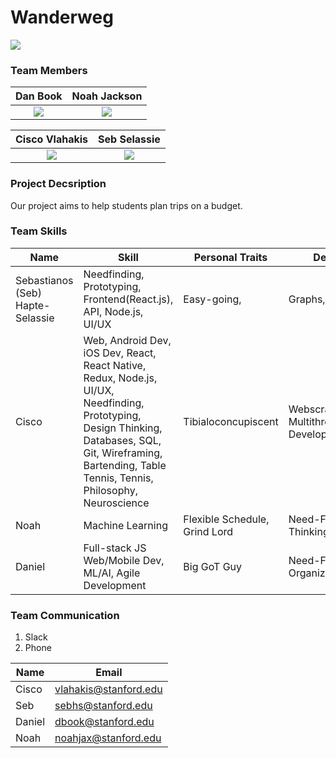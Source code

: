 # Wanderweg


![](https://github.com/StanfordCS194/Team-16/blob/master/logo.png)



### Team Members

Dan Book             |  Noah Jackson
:-------------------------:|:-------------------------:
![](https://github.com/StanfordCS194/Team-16/blob/master/TeamPhotos/Book_Daniel.jpeg)  |  ![](https://github.com/StanfordCS194/Team-16/blob/master/TeamPhotos/Jackon_Noah.jpg)

Cisco Vlahakis               |  Seb Selassie
:-------------------------:|:-------------------------:
![](https://github.com/StanfordCS194/Team-16/blob/master/TeamPhotos/Vlahakis_Cisco.jpeg) |  ![](https://github.com/StanfordCS194/Team-16/blob/master/TeamPhotos/Selassie_Seb.JPG)


### Project Decsription
Our project aims to help students plan trips on a budget.

### Team Skills
| Name  | Skill |Personal Traits| Desired Growth | Weaknesses
| --- | --- | --- | --- | --- | 
| Sebastianos (Seb) Hapte-Selassie | Needfinding, Prototyping, Frontend(React.js), API, Node.js, UI/UX | Easy-going,  |  Graphs, Webscraping |  Writing, Documentation |
| Cisco | Web, Android Dev, iOS Dev, React, React Native, Redux, Node.js, UI/UX, Needfinding, Prototyping, Design Thinking, Databases, SQL, Git, Wireframing, Bartending, Table Tennis, Tennis, Philosophy, Neuroscience | Tibialoconcupiscent | Webscraping, Graphs, Multithreading, Product Development | Less AI/ML/Backend experience
| Noah | Machine Learning | Flexible Schedule, Grind Lord | Need-Finding, Design Thinking | Less Web Experience 
| Daniel | Full-stack JS Web/Mobile Dev, ML/AI, Agile Development | Big GoT Guy | Need-Finding, Organization/Management | Writing, UI/UX

### Team Communication

1. Slack
2. Phone

| __Name__ | __Email__ |
|-------------|------------|
| Cisco       | vlahakis@stanford.edu |
| Seb         | sebhs@stanford.edu |
| Daniel      | dbook@stanford.edu |
| Noah        | noahjax@stanford.edu |
